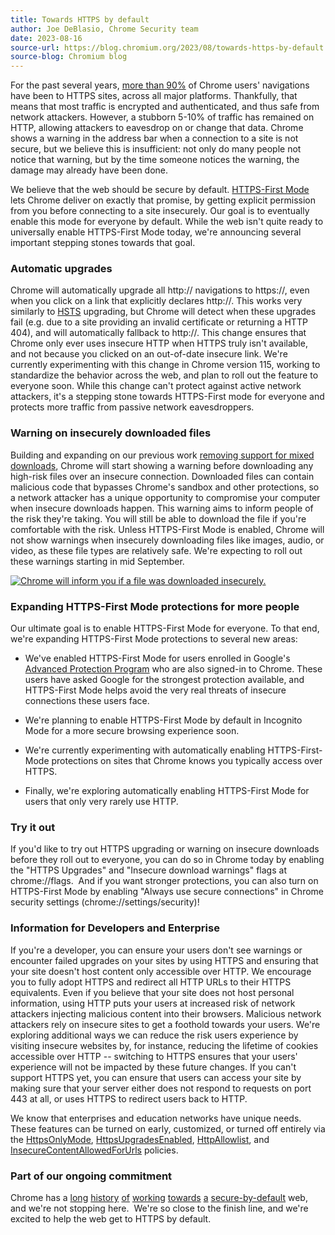```yaml
---
title: Towards HTTPS by default
author: Joe DeBlasio, Chrome Security team
date: 2023-08-16
source-url: https://blog.chromium.org/2023/08/towards-https-by-default.html
source-blog: Chromium blog
---
```


For the past several years, [more than 90%](https://transparencyreport.google.com/https/overview?hl=en) of Chrome users' navigations have been to HTTPS sites, across all major platforms. Thankfully, that means that most traffic is encrypted and authenticated, and thus safe from network attackers. However, a stubborn 5-10% of traffic has remained on HTTP, allowing attackers to eavesdrop on or change that data. Chrome shows a warning in the address bar when a connection to a site is not secure, but we believe this is insufficient: not only do many people not notice that warning, but by the time someone notices the warning, the damage may already have been done.

We believe that the web should be secure by default. [HTTPS-First Mode](https://blog.chromium.org/2021/07/increasing-https-adoption.html) lets Chrome deliver on exactly that promise, by getting explicit permission from you before connecting to a site insecurely. Our goal is to eventually enable this mode for everyone by default. While the web isn't quite ready to universally enable HTTPS-First Mode today, we're announcing several important stepping stones towards that goal.

### Automatic upgrades

Chrome will automatically upgrade all http:// navigations to https://, even when you click on a link that explicitly declares http://. This works very similarly to [HSTS](https://developer.mozilla.org/en-US/docs/Web/HTTP/Headers/Strict-Transport-Security) upgrading, but Chrome will detect when these upgrades fail (e.g. due to a site providing an invalid certificate or returning a HTTP 404), and will automatically fallback to http://. This change ensures that Chrome only ever uses insecure HTTP when HTTPS truly isn't available, and not because you clicked on an out-of-date insecure link. We're currently experimenting with this change in Chrome version 115, working to standardize the behavior across the web, and plan to roll out the feature to everyone soon. While this change can't protect against active network attackers, it's a stepping stone towards HTTPS-First mode for everyone and protects more traffic from passive network eavesdroppers.

### Warning on insecurely downloaded files

Building and expanding on our previous work [removing support for mixed downloads](https://blog.chromium.org/2020/02/protecting-users-from-insecure.html), Chrome will start showing a warning before downloading any high-risk files over an insecure connection. Downloaded files can contain malicious code that bypasses Chrome's sandbox and other protections, so a network attacker has a unique opportunity to compromise your computer when insecure downloads happen. This warning aims to inform people of the risk they're taking. You will still be able to download the file if you're comfortable with the risk. Unless HTTPS-First Mode is enabled, Chrome will not show warnings when insecurely downloading files like images, audio, or video, as these file types are relatively safe. We're expecting to roll out these warnings starting in mid September.

[![Chrome will inform you if a file was downloaded insecurely.](https://blogger.googleusercontent.com/img/b/R29vZ2xl/AVvXsEil0cFrf9w3NuP__F_fospAVauXsYDZjI3DUr5S9Y9BSwabFBj1MQTA7b0HkEOp3L6t2hOeqf5YWW7X5Jyi14N5MGu71h0siCxxr1ubrrfMK4MeTDf6KJrSD9aD6FjuTK5HY2n8fcbjjVcOtNZ-UT5PeOAvmDblEuIYiQv2cHonubCKIMX6BXE_N-tF79zm/w320-h169/Chrome%20will%20inform%20you%20if%20a%20file%20was%20downloaded%20insecurely.png)](https://blogger.googleusercontent.com/img/b/R29vZ2xl/AVvXsEil0cFrf9w3NuP__F_fospAVauXsYDZjI3DUr5S9Y9BSwabFBj1MQTA7b0HkEOp3L6t2hOeqf5YWW7X5Jyi14N5MGu71h0siCxxr1ubrrfMK4MeTDf6KJrSD9aD6FjuTK5HY2n8fcbjjVcOtNZ-UT5PeOAvmDblEuIYiQv2cHonubCKIMX6BXE_N-tF79zm/s712/Chrome%20will%20inform%20you%20if%20a%20file%20was%20downloaded%20insecurely.png)

### Expanding HTTPS-First Mode protections for more people

Our ultimate goal is to enable HTTPS-First Mode for everyone. To that end, we're expanding HTTPS-First Mode protections to several new areas:

-   We've enabled HTTPS-First Mode for users enrolled in Google's [Advanced Protection Program](https://landing.google.com/advancedprotection/) who are also signed-in to Chrome. These users have asked Google for the strongest protection available, and HTTPS-First Mode helps avoid the very real threats of insecure connections these users face.

-   We're planning to enable HTTPS-First Mode by default in Incognito Mode for a more secure browsing experience soon. 

-   We're currently experimenting with automatically enabling HTTPS-First-Mode protections on sites that Chrome knows you typically access over HTTPS.

-   Finally, we're exploring automatically enabling HTTPS-First Mode for users that only very rarely use HTTP.

### Try it out

If you'd like to try out HTTPS upgrading or warning on insecure downloads before they roll out to everyone, you can do so in Chrome today by enabling the "HTTPS Upgrades" and "Insecure download warnings" flags at chrome://flags.  And if you want stronger protections, you can also turn on HTTPS-First Mode by enabling "Always use secure connections" in Chrome security settings (chrome://settings/security)!

### Information for Developers and Enterprise

If you're a developer, you can ensure your users don't see warnings or encounter failed upgrades on your sites by using HTTPS and ensuring that your site doesn't host content only accessible over HTTP. We encourage you to fully adopt HTTPS and redirect all HTTP URLs to their HTTPS equivalents. Even if you believe that your site does not host personal information, using HTTP puts your users at increased risk of network attackers injecting malicious content into their browsers. Malicious network attackers rely on insecure sites to get a foothold towards your users. We're exploring additional ways we can reduce the risk users experience by visiting insecure websites by, for instance, reducing the lifetime of cookies accessible over HTTP -- switching to HTTPS ensures that your users' experience will not be impacted by these future changes. If you can't support HTTPS yet, you can ensure that users can access your site by making sure that your server either does not respond to requests on port 443 at all, or uses HTTPS to redirect users back to HTTP.

We know that enterprises and education networks have unique needs. These features can be turned on early, customized, or turned off entirely via the [HttpsOnlyMode](https://chromeenterprise.google/policies/#HttpsOnlyMode), [HttpsUpgradesEnabled](https://chromeenterprise.google/policies/#HttpsUpgradesEnabled), [HttpAllowlist](https://chromeenterprise.google/policies/#HttpAllowlist), and [InsecureContentAllowedForUrls](https://chromeenterprise.google/policies/#InsecureContentAllowedForUrls) policies.

### Part of our ongoing commitment

Chrome has a [long](https://blog.chromium.org/2018/05/evolving-chromes-security-indicators.html)  [history](https://blog.chromium.org/2019/10/no-more-mixed-messages-about-https.html)  [of](https://blog.chromium.org/2020/02/protecting-users-from-insecure.html)  [working](https://blog.chromium.org/2020/08/protecting-google-chrome-users-from.html)  [towards](https://blog.chromium.org/2021/03/a-safer-default-for-navigation-https.html)  [a](https://blog.chromium.org/2021/07/increasing-https-adoption.html)  [secure-by-default](https://blog.chromium.org/2023/05/an-update-on-lock-icon.html) web, and we're not stopping here.  We're so close to the finish line, and we're excited to help the web get to HTTPS by default.